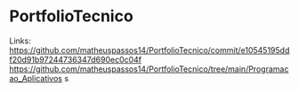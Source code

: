 # PortfolioTecnico
Links:
https://github.com/matheuspassos14/PortfolioTecnico/commit/e10545195ddf20d91b97244736347d690ec0c04f
https://github.com/matheuspassos14/PortfolioTecnico/tree/main/Programacao_Aplicativos
s

